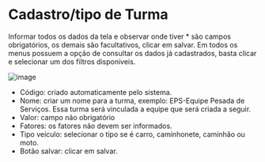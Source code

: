 # Cadastro/tipo de Turma

Informar todos os dados da tela e observar onde tiver * são campos obrigatórios, os demais são facultativos, clicar em salvar.
Em todos os menus possuem a opção de consultar os dados já cadastrados, basta clicar e selecionar um dos filtros disponiveis.

![image](https://github.com/user-attachments/assets/fc5c5705-e87b-4e2a-9d6d-eeca7068236c)

* Código: criado automaticamente pelo sistema.
* Nome: criar um nome para a turma, exemplo: EPS-Equipe Pesada de Serviços. Essa turma será vinculada a equipe que será criada a seguir.
* Valor: campo não obrigatório
* Fatores: os fatores não devem ser informados.
* Tipo veículo: selecionar o tipo se é carro, caminhonete, caminhão ou moto.
* Botão salvar: clicar em salvar.